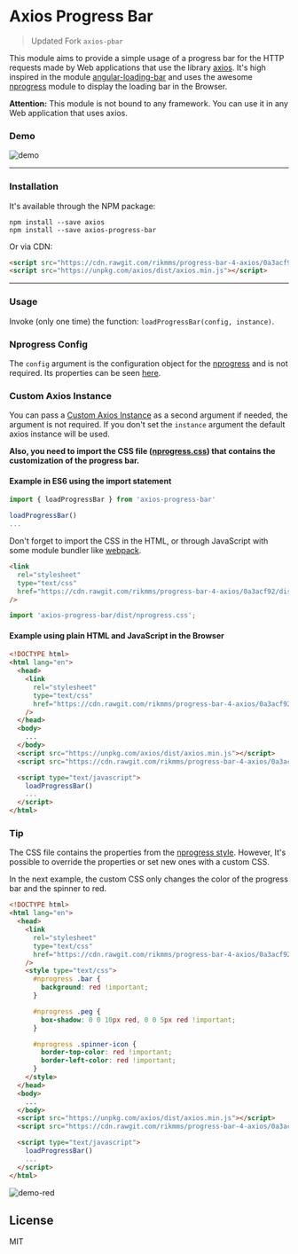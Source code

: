 # Axios Progress Bar

> Updated Fork `axios-pbar`

This module aims to provide a simple usage of a progress bar for the HTTP requests made by Web
applications that use the library [axios](https://www.npmjs.com/package/axios). It's high inspired
in the module [angular-loading-bar](https://www.npmjs.com/package/angular-loading-bar) and uses the
awesome [nprogress](https://www.npmjs.com/package/nprogress) module to display the loading bar in
the Browser.

**Attention:** This module is not bound to any framework. You can use it in any Web application that
uses axios.

### Demo

![demo](https://raw.githubusercontent.com/rikmms/progress-bar-4-axios/master/demo_axios_progress_bar.gif)

---

### Installation

It's available through the NPM package:

    npm install --save axios
    npm install --save axios-progress-bar

Or via CDN:

```html
<script src="https://cdn.rawgit.com/rikmms/progress-bar-4-axios/0a3acf92/dist/index.js"></script>
<script src="https://unpkg.com/axios/dist/axios.min.js"></script>
```

---

### Usage

Invoke (only one time) the function: `loadProgressBar(config, instance)`.

### Nprogress Config

The `config` argument is the configuration object for the
[nprogress](https://www.npmjs.com/package/nprogress) and is not required. Its properties can be seen
[here](https://www.npmjs.com/package/nprogress#configuration).

### Custom Axios Instance

You can pass a [Custom Axios Instance](https://github.com/axios/axios#custom-instance-defaults) as a
second argument if needed, the argument is not required. If you don't set the `instance` argument
the default axios instance will be used.

**Also, you need to import the CSS file
([nprogress.css](https://cdn.rawgit.com/rikmms/progress-bar-4-axios/0a3acf92/dist/nprogress.css))
that contains the customization of the progress bar.**

#### Example in ES6 using the import statement

```js
import { loadProgressBar } from 'axios-progress-bar'

loadProgressBar()
...
```

Don't forget to import the CSS in the HTML, or through JavaScript with some module bundler like
[webpack](https://webpack.js.org/guides/asset-management/#loading-css).

```html
<link
  rel="stylesheet"
  type="text/css"
  href="https://cdn.rawgit.com/rikmms/progress-bar-4-axios/0a3acf92/dist/nprogress.css"
/>
```

```js
import 'axios-progress-bar/dist/nprogress.css';
```

#### Example using plain HTML and JavaScript in the Browser

```html
<!DOCTYPE html>
<html lang="en">
  <head>
    <link
      rel="stylesheet"
      type="text/css"
      href="https://cdn.rawgit.com/rikmms/progress-bar-4-axios/0a3acf92/dist/nprogress.css"
    />
  </head>
  <body>
    ...
  </body>
  <script src="https://unpkg.com/axios/dist/axios.min.js"></script>
  <script src="https://cdn.rawgit.com/rikmms/progress-bar-4-axios/0a3acf92/dist/index.js"></script>

  <script type="text/javascript">
    loadProgressBar()
    ...
  </script>
</html>
```

### Tip

The CSS file contains the properties from the
[nprogress style](https://github.com/rstacruz/nprogress/blob/master/nprogress.css). However, It's
possible to override the properties or set new ones with a custom CSS.

In the next example, the custom CSS only changes the color of the progress bar and the spinner to
red.

```html
<!DOCTYPE html>
<html lang="en">
  <head>
    <link
      rel="stylesheet"
      type="text/css"
      href="https://cdn.rawgit.com/rikmms/progress-bar-4-axios/0a3acf92/dist/nprogress.css"
    />
    <style type="text/css">
      #nprogress .bar {
        background: red !important;
      }

      #nprogress .peg {
        box-shadow: 0 0 10px red, 0 0 5px red !important;
      }

      #nprogress .spinner-icon {
        border-top-color: red !important;
        border-left-color: red !important;
      }
    </style>
  </head>
  <body>
    ...
  </body>
  <script src="https://unpkg.com/axios/dist/axios.min.js"></script>
  <script src="https://cdn.rawgit.com/rikmms/progress-bar-4-axios/0a3acf92/dist/index.js"></script>

  <script type="text/javascript">
    loadProgressBar()
    ...
  </script>
</html>
```

![demo-red](https://raw.githubusercontent.com/rikmms/progress-bar-4-axios/master/demo_axios_progress_bar_red.gif)

## License

MIT
